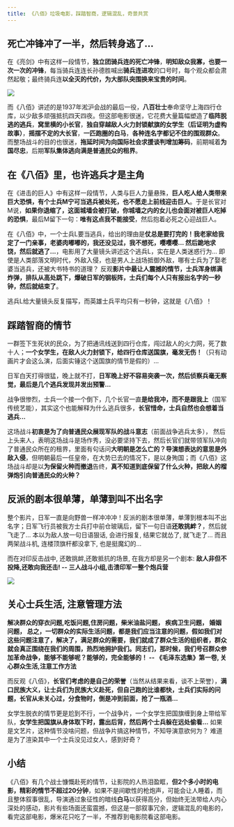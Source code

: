 ```yaml
---
title: 《八佰》垃圾电影，踩踏智商，逻辑混乱，奇景共赏
---
```


## 死亡冲锋冲了一半，然后转身逃了...

在《亮剑》中有这样一段情节，**独立团骑兵连的死亡冲锋**，**明知敌众我寡，也要一次一次的冲锋**，每当骑兵连连长孙德胜喊出**骑兵连进攻**的口号时，每个观众都会肃然起敬；最终骑兵连**以全灭的代价，为大部队突围换来宝贵的时间**。

![](https://www.v2fy.com/asset/0i/jikemiji/jikemiji-md/kr-000103.assets/1240-20200821112150577.png)


而《八佰》讲述的是1937年淞沪会战的最后一役，**八百壮士**奉命坚守上海四行仓库，以少敌多顽强抵抗四天四夜。但这部电影很迷，它花费大量篇幅塑造了**临阵脱逃的逃兵**，**窝里横的小长官**，**独自穿越敌人火力封锁献旗的女学生（后证明为虚构故事）**，**摇摆不定的大长官**，**一匹跑圈的白马**，**各种连名字都记不住的围观群众**。而整场战斗的目的也很迷，**拖延时间为向国际社会求援谈判增加筹码**，前期喊着**为国尽忠**，后期**军队集体逃向满是普通民众的租界**。


## 在《八佰》里，也许逃兵才是主角

在《进击的巨人》中有这样一段情节，人类与巨人力量悬殊，**巨人吃人给人类带来巨大恐惧，有个士兵M宁可当逃兵被处死，也不愿走上前线迎击巨人**。于是长官对M说，**如果你退缩了，这面城墙会被打破，你城墙之内的女儿也会面对被巨人吃掉的恐惧**，最后M留下一句：**唯有这点我不能接受**，然后抱着必死之心迎战巨人。


在《八佰》中，一个士兵L要当逃兵，给出的理由是**仗总是要打完的！我老家给我定了一门亲事，老婆肉嘟嘟的，我还没见过，我不想死，嘤嘤嘤... 然后跪地求饶，然后就逃了...**，电影用了大量镜头讲述这个逃兵L，实在是人类迷惑行为... 即使是人类部落文明时代，外敌入侵，也是男人上战场抵御外敌，哪有士兵为了娶老婆当逃兵，还被大书特书的道理？ 反观**影片中最让人震撼的情节，士兵浑身绑满炸弹，排队从高处跳下，爆破日军的钢板阵，士兵们每个人只有报出名字的一秒钟，然后就结束了**。

逃兵L给大量镜头反复描写，而英雄士兵平均只有一秒钟，这就是《八佰》！


## 踩踏智商的情节

一群签下生死状的民众，为了把通讯线送到四行仓库，闯过敌人的火力网，死了数十人；**一个女学生，在敌人火力封锁下，给四行仓库送国旗，毫发无伤！**（只有动画片才会这么演，后面实锤这个送国旗的情节是假的）...

日军白天打得很猛，晚上就不打，**日军晚上好不容易突袭一次，然后侦察兵毫无察觉，最后是几个逃兵发现并发出预警...**

战争很惨烈，士兵一个接一个倒下，几个长官一直**是给我冲，而不是跟我上**（国军传统艺能），其实这个也能解释为什么逃兵很多，**长官惜命，士兵自然也会想着当逃兵...**

这场战斗**初衷是为了向普通民众展现军队的战斗意志**（前面战争逃兵太多）， 然后上头来人，表明这场战斗是场作秀，没必要坚持下去，然后长官们就带领军队冲向了普通民众所在的租界，里面有句话问**大明朝是怎么亡的？**导演想表达的意思是**外敌入侵**，但明朝最后一任皇帝，在大势已去的情况下，是以身殉国；而《八佰》这场战斗却是以**为保留火种而撤退**告终，**真不知道到底保留了什么火种，把敌人的榴弹炮引向普通民众的火种？**



## 反派的剧本很单薄，单薄到叫不出名字

整个影片，日军一直是向野兽一样冲冲冲！反派的剧本很单薄，单薄到根本叫不出名字；日军飞行员被我方士兵打中前仓玻璃后，留下一句日语**还敢挑衅？**，然后就飞走了... 本以为敌人放一句日语狠话, 会进行报复, 结果它就怂了, 就飞走了... 而且两架战斗机, 连楼顶旗杆都没拿下, 也是挺魔幻的...

而在对印反击战中, 还敢挑衅,还敢抵抗的场景, 在我方却是另一个剧本: **敌人非但不投降,还敢向我还击!   -- 三人战斗小组,击溃印军一整个炮兵营**

![](https://www.v2fy.com/asset/0i/jikemiji/jikemiji-md/kr-000103.assets/1240.png)



## 关心士兵生活, 注意管理方法


**解决群众的穿衣问题,吃饭问题,住房问题，柴米油盐问题， 疾病卫生问题， 婚姻问题， 总之，一切群众的实际生活问题，都是我们应当注意的问题，假如我们对这些问题注意了，解决了，满足群众的需要，我们就成了群众生活的组织者，群众就会真正围绕在我们的周围，热烈地拥护我们。同志们，那时候，我们号召群众参加革命战争，能够不能够呢？能够的，完全能够的！ -- 《毛泽东选集》第一卷, 关心群众生活,注意工作方法**


而反观《八佰》，**长官们考虑的是自己的荣誉**（当然从结果来看，谈不上荣誉），**满口民族大义，让士兵们为民族大义赴死，但自己跑的比谁都快，士兵们实际的问题，长官从未关心过，分食物时，倒是冲到前面，抢了一瓶酒...**

女学生脱衣的情节更是尬到不行，一个战争片，一个女学生把国旗缠到身上带给军队，**女学生把国旗从身体取下时，露出后背，然后两个士兵躲在远处偷看...** 如果是文艺片，这种情节没啥问题，但战争片搞这种情节，不知导演意欲何为？ 难道是为了渲染其中一个士兵没见过女人，感到好奇？



## 小结

《八佰》有几个战士慷慨赴死的情节，让影院的人热泪盈眶，**但2个多小时的电影，精彩的情节不超过20分钟**，如果不是间歇性的枪炮声，可能会让人睡着，而且整体叙事很乱，导演通过象征性的暗线**白马**以获得高分，但始终无法带给人内心深处的感动，影片有些场面还蛮震撼，但这是一部叙事冗余，逻辑混乱的电影的，看完这部电影，爆米花只吃了一半，不推荐到电影院看这部电影。